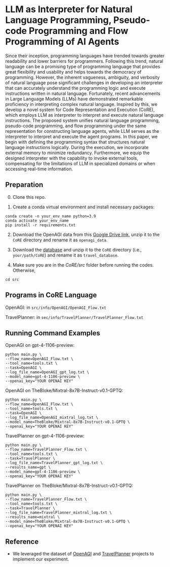 # LLM as Interpreter for Natural Language Programming, Pseudo-code Programming and Flow Programming of AI Agents

Since their inception, programming languages have trended towards greater readability and lower barriers for programmers. Following this trend, natural language can be a promising type of programming language that provides great flexibility and usability and helps towards the democracy of programming. However, the inherent vagueness, ambiguity, and verbosity of natural language pose significant challenges in developing an interpreter that can accurately understand the programming logic and execute instructions written in natural language. Fortunately, recent advancements in Large Language Models (LLMs) have demonstrated remarkable proficiency in interpreting complex natural language. Inspired by this, we develop a novel system for Code Representation and Execution (CoRE), which employs LLM as interpreter to interpret and execute natural language instructions. The proposed system unifies natural language programming, pseudo-code programming, and flow programming under the same representation for constructing language agents, while LLM serves as the interpreter to interpret and execute the agent programs. In this paper, we begin with defining the programming syntax that structures natural language instructions logically. During the execution, we incorporate external memory to minimize redundancy. Furthermore, we equip the designed interpreter with the capability to invoke external tools, compensating for the limitations of LLM in specialized domains or when accessing real-time information.

## Preparation

0. Clone this repo.

1. Create a conda virtual environment and install necessary packages:

```
conda create -n your_env_name python=3.9
conda activate your_env_name
pip install -r requirements.txt
```

2. Download the OpenAGI data from this [Google Drive link](https://drive.google.com/drive/folders/1AjT6y7qLIMxcmHhUBG5IE1_5SnCPR57e?usp=share_link), unzip it to the `CoRE` directory and rename it as `openagi_data`.

3. Download the [database](https://drive.google.com/file/d/1pF1Sw6pBmq2sFkJvm-LzJOqrmfWoQgxE/view?usp=drive_link) and unzip it to the `CoRE` directory (i.e., `your/path/CoRE`) and rename it as `travel_database`.
   
4. Make sure you are in the *CoRE/src* folder before running the codes. Otherwise,

```
cd src
```

## Programs in CoRE Language

OpenAGI: in `src/info/OpenAGI/OpenAGI_Flow.txt`

TravelPlanner: in `sec/info/TravelPlanner/TravelPlanner_Flow.txt`

## Running Command Examples

OpenAGI on gpt-4-1106-preview:
```commandline
python main.py \
--flow_name=OpenAGI_Flow.txt \
--tool_name=tools.txt \
--task=OpenAGI \
--log_file_name=OpenAGI_gpt_log.txt \
--model_name=gpt-4-1106-preview \
--openai_key="YOUR OPENAI KEY"
```

OpenAGI on TheBloke/Mixtral-8x7B-Instruct-v0.1-GPTQ:
```commandline
python main.py \
--flow_name=OpenAGI_Flow.txt \
--tool_name=tools.txt \
--task=OpenAGI \
--log_file_name=OpenAGI_mixtral_log.txt \
--model_name=TheBloke/Mixtral-8x7B-Instruct-v0.1-GPTQ \
--openai_key="YOUR OPENAI KEY"
```

TravelPlanner on gpt-4-1106-preview:
```commandline
python main.py \
--flow_name=TravelPlanner_Flow.txt \
--tool_name=tools.txt \
--task=TravelPlanner \
--log_file_name=TravelPlanner_gpt_log.txt \
--results_name=gpt \
--model_name=gpt-4-1106-preview \
--openai_key="YOUR OPENAI KEY"
```

TravelPlanner on TheBloke/Mixtral-8x7B-Instruct-v0.1-GPTQ:
```commandline
python main.py \
--flow_name=TravelPlanner_Flow.txt \
--tool_name=tools.txt \
--task=TravelPlanner \
--log_file_name=TravelPlanner_mixtral_log.txt \
--results_name=mixtral \
--model_name=TheBloke/Mixtral-8x7B-Instruct-v0.1-GPTQ \
--openai_key="YOUR OPENAI KEY"
```

## Reference

- We leveraged the dataset of [OpenAGI](https://github.com/agiresearch/OpenAGI) and [TravelPlanner](https://github.com/OSU-NLP-Group/TravelPlanner/tree/main) projects to implement our experiment.
